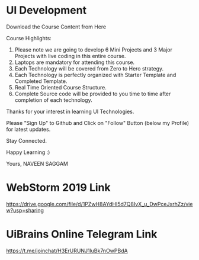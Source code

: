 # UI Development

Download the Course Content from Here

Course Highlights:

1) Please note we are going to develop 6 Mini Projects and 3 Major Projects with live coding in this entire course.
2) Laptops are mandatory for attending this course.
3) Each Technology will be covered from Zero to Hero strategy.
4) Each Technology is perfectly organized with Starter Template and Completed Template.
5) Real Time Oriented Course Structure.
6) Complete Source code will be provided to you time to time after completion of each technology.

Thanks for your interest in learning UI Technologies.

Please "Sign Up" to Github and Click on "Follow" Button (below my Profile) for latest updates.

Stay Connected.

Happy Learning :)

Yours,
NAVEEN SAGGAM

# WebStorm 2019 Link
https://drive.google.com/file/d/1PZwH8AYdHI5d7Q8IvX_u_DwPceJxrhZz/view?usp=sharing

# UiBrains Online Telegram Link
https://t.me/joinchat/H3ErURUNJ1luBk7nOwPBdA

